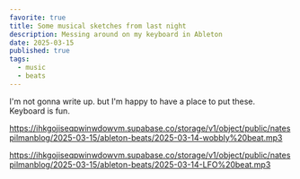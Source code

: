 ```yaml
---
favorite: true
title: Some musical sketches from last night
description: Messing around on my keyboard in Ableton
date: 2025-03-15
published: true
tags:
  - music
  - beats
---
```


I'm not gonna write up. but I'm happy to have a place to put these. 
Keyboard is fun. 

https://ihkgojiseqpwinwdowvm.supabase.co/storage/v1/object/public/natespilmanblog/2025-03-15/ableton-beats/2025-03-14-wobbly%20beat.mp3

https://ihkgojiseqpwinwdowvm.supabase.co/storage/v1/object/public/natespilmanblog/2025-03-15/ableton-beats/2025-03-14-LFO%20beat.mp3